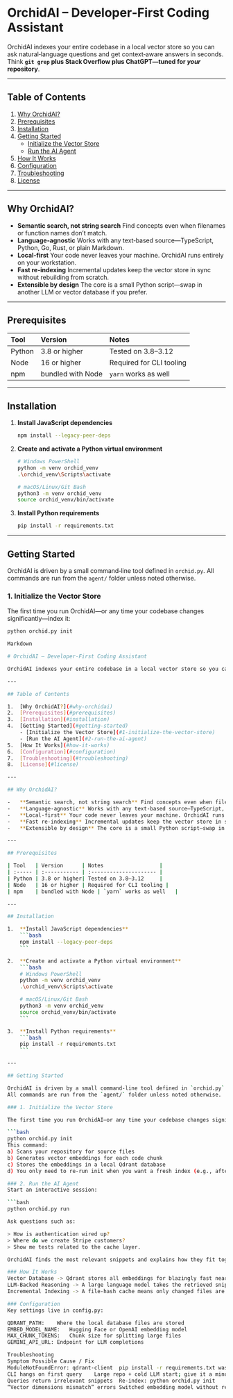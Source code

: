 # OrchidAI – Developer‑First Coding Assistant

OrchidAI indexes your entire codebase in a local vector store so you can ask natural‑language questions and get context‑aware answers in seconds. Think **`git grep` plus Stack Overflow plus ChatGPT—tuned for _your_ repository**.

---

## Table of Contents

1.  [Why OrchidAI?](#why-orchidai)
2.  [Prerequisites](#prerequisites)
3.  [Installation](#installation)
4.  [Getting Started](#getting-started)
    - [Initialize the Vector Store](#1-initialize-the-vector-store)
    - [Run the AI Agent](#2-run-the-ai-agent)
5.  [How It Works](#how-it-works)
6.  [Configuration](#configuration)
7.  [Troubleshooting](#troubleshooting)
8.  [License](#license)

---

## Why OrchidAI?

-   **Semantic search, not string search** Find concepts even when filenames or function names don’t match.
-   **Language‑agnostic** Works with any text‑based source—TypeScript, Python, Go, Rust, or plain Markdown.
-   **Local‑first** Your code never leaves your machine. OrchidAI runs entirely on your workstation.
-   **Fast re‑indexing** Incremental updates keep the vector store in sync without rebuilding from scratch.
-   **Extensible by design** The core is a small Python script—swap in another LLM or vector database if you prefer.

---

## Prerequisites

| Tool   | Version      | Notes                  |
| :----- | :----------- | :--------------------- |
| Python | 3.8 or higher| Tested on 3.8–3.12     |
| Node   | 16 or higher | Required for CLI tooling |
| npm    | bundled with Node | `yarn` works as well   |

---

## Installation

1.  **Install JavaScript dependencies**
    ```bash
    npm install --legacy-peer-deps
    ```

2.  **Create and activate a Python virtual environment**
    ```bash
    # Windows PowerShell
    python -m venv orchid_venv
    .\orchid_venv\Scripts\activate

    # macOS/Linux/Git Bash
    python3 -m venv orchid_venv
    source orchid_venv/bin/activate
    ```

3.  **Install Python requirements**
    ```bash
    pip install -r requirements.txt
    ```

---

## Getting Started

OrchidAI is driven by a small command‑line tool defined in `orchid.py`.
All commands are run from the `agent/` folder unless noted otherwise.

### 1. Initialize the Vector Store

The first time you run OrchidAI—or any time your codebase changes significantly—index it:

```bash
python orchid.py init

Markdown

# OrchidAI – Developer‑First Coding Assistant

OrchidAI indexes your entire codebase in a local vector store so you can ask natural‑language questions and get context‑aware answers in seconds. Think **`git grep` plus Stack Overflow plus ChatGPT—tuned for _your_ repository**.

---

## Table of Contents

1.  [Why OrchidAI?](#why-orchidai)
2.  [Prerequisites](#prerequisites)
3.  [Installation](#installation)
4.  [Getting Started](#getting-started)
    - [Initialize the Vector Store](#1-initialize-the-vector-store)
    - [Run the AI Agent](#2-run-the-ai-agent)
5.  [How It Works](#how-it-works)
6.  [Configuration](#configuration)
7.  [Troubleshooting](#troubleshooting)
8.  [License](#license)

---

## Why OrchidAI?

-   **Semantic search, not string search** Find concepts even when filenames or function names don’t match.
-   **Language‑agnostic** Works with any text‑based source—TypeScript, Python, Go, Rust, or plain Markdown.
-   **Local‑first** Your code never leaves your machine. OrchidAI runs entirely on your workstation.
-   **Fast re‑indexing** Incremental updates keep the vector store in sync without rebuilding from scratch.
-   **Extensible by design** The core is a small Python script—swap in another LLM or vector database if you prefer.

---

## Prerequisites

| Tool   | Version      | Notes                  |
| :----- | :----------- | :--------------------- |
| Python | 3.8 or higher| Tested on 3.8–3.12     |
| Node   | 16 or higher | Required for CLI tooling |
| npm    | bundled with Node | `yarn` works as well   |

---

## Installation

1.  **Install JavaScript dependencies**
    ```bash
    npm install --legacy-peer-deps
    ```

2.  **Create and activate a Python virtual environment**
    ```bash
    # Windows PowerShell
    python -m venv orchid_venv
    .\orchid_venv\Scripts\activate

    # macOS/Linux/Git Bash
    python3 -m venv orchid_venv
    source orchid_venv/bin/activate
    ```

3.  **Install Python requirements**
    ```bash
    pip install -r requirements.txt
    ```

---

## Getting Started

OrchidAI is driven by a small command‑line tool defined in `orchid.py`.
All commands are run from the `agent/` folder unless noted otherwise.

### 1. Initialize the Vector Store

The first time you run OrchidAI—or any time your codebase changes significantly—index it:

```bash
python orchid.py init
This command:
a) Scans your repository for source files
b) Generates vector embeddings for each code chunk
c) Stores the embeddings in a local Qdrant database
d) You only need to re‑run init when you want a fresh index (e.g., after a large refactor).

### 2. Run the AI Agent
Start an interactive session:

```bash
python orchid.py run

Ask questions such as:

> How is authentication wired up?
> Where do we create Stripe customers?
> Show me tests related to the cache layer.

OrchidAI finds the most relevant snippets and explains how they fit together.

### How It Works
Vector Database -> Qdrant stores all embeddings for blazingly fast nearest‑neighbor search.
LLM‑Backed Reasoning -> A large language model takes the retrieved snippets and crafts a focused answer.
Incremental Indexing -> A file‑hash cache means only changed files are re‑embedded on subsequent init runs.

### Configuration
Key settings live in config.py:

QDRANT_PATH:	Where the local database files are stored
EMBED_MODEL_NAME:	Hugging Face or OpenAI embedding model
MAX_CHUNK_TOKENS:	Chunk size for splitting large files
GEMINI_API_URL:	Endpoint for LLM completions

Troubleshooting
Symptom	Possible Cause / Fix
ModuleNotFoundError: qdrant-client	pip install -r requirements.txt wasn’t run
CLI hangs on first query	Large repo + cold LLM start; give it a minute
Queries return irrelevant snippets	Re‑index: python orchid.py init
“Vector dimensions mismatch” errors	Switched embedding model without re‑indexing
